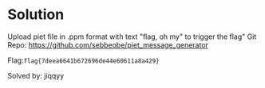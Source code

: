 # Solution

Upload piet file in .ppm format with text "flag, oh my" to trigger the flag"
Git Repo: https://github.com/sebbeobe/piet_message_generator

Flag:`flag{7deea6641b672696de44e60611a8a429}`

Solved by: jiqqyy
